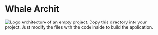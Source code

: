 # Whale Archit
![Logo](https://whale-repo.github.io/statics/images/whale.png)
Architecture of an empty project.
Copy this directory into your project. 
Just modify the files with the code inside to build the application.


